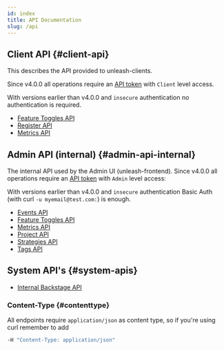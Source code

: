 ```yaml
---
id: index
title: API Documentation
slug: /api
---
```


## Client API {#client-api}

This describes the API provided to unleash-clients.

Since v4.0.0 all operations require an [API token](/user_guide/api-token) with `Client` level access.

With versions earlier than v4.0.0 and `insecure` authentication no authentication is required.

- [Feature Toggles API](/api/client/features)
- [Register API](/api/client/register)
- [Metrics API](/api/client/metrics)

## Admin API (internal) {#admin-api-internal}

The internal API used by the Admin UI (unleash-frontend). Since v4.0.0 all operations require an [API token](/user_guide/api-token) with `Admin` level access:

With versions earlier than v4.0.0 and `insecure` authentication Basic Auth (with curl `-u myemail@test.com:`) is enough.

- [Events API](/api/admin/events-api.md)
- [Feature Toggles API](/api/admin/feature-toggles-api.md)
- [Metrics API](/api/admin/metrics-api.md)
- [Project API](/api/admin/project.md)
- [Strategies API](/api/admin/strategies-api.md)
- [Tags API](/api/admin/tags-api.md)

## System API's {#system-apis}

- [Internal Backstage API](/api/internal/internal)

### Content-Type {#contenttype}

All endpoints require `application/json` as content type, so if you're using curl remember to add

```bash
-H "Content-Type: application/json"
```
